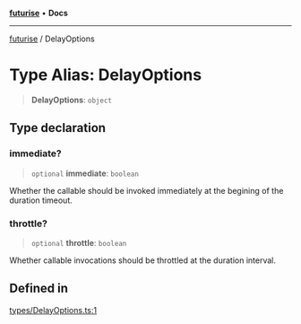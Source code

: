 [**futurise**](../README.md) • **Docs**

***

[futurise](../README.md) / DelayOptions

# Type Alias: DelayOptions

> **DelayOptions**: `object`

## Type declaration

### immediate?

> `optional` **immediate**: `boolean`

Whether the callable should be invoked immediately at the begining of the duration timeout.

### throttle?

> `optional` **throttle**: `boolean`

Whether callable invocations should be throttled at the duration interval.

## Defined in

[types/DelayOptions.ts:1](https://github.com/nevoland/futurise/blob/54db9391420145098bc39b459b46ddbae49856b0/lib/types/DelayOptions.ts#L1)
